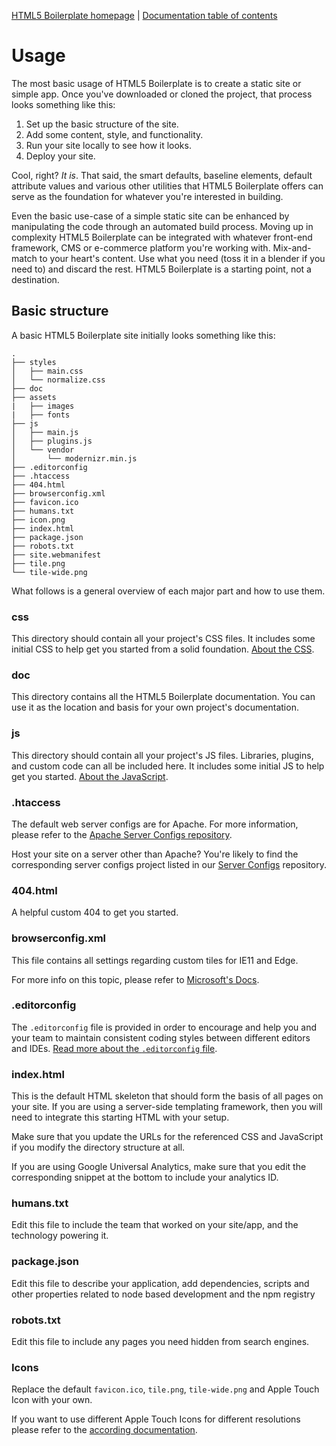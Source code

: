 [HTML5 Boilerplate homepage](https://html5boilerplate.com/) | [Documentation
table of contents](TOC.md)

# Usage

The most basic usage of HTML5 Boilerplate is to create a static site or simple
app. Once you've downloaded or cloned the project, that process looks something
like this:

1. Set up the basic structure of the site.
2. Add some content, style, and functionality.
3. Run your site locally to see how it looks.
4. Deploy your site.

Cool, right? _It is_. That said, the smart defaults, baseline elements, default
attribute values and various other utilities that HTML5 Boilerplate offers can
serve as the foundation for whatever you're interested in building.

Even the basic use-case of a simple static site can be enhanced by manipulating
the code through an automated build process. Moving up in complexity HTML5
Boilerplate can be integrated with whatever front-end framework, CMS or
e-commerce platform you're working with. Mix-and-match to your heart's content.
Use what you need (toss it in a blender if you need to) and discard the rest.
HTML5 Boilerplate is a starting point, not a destination.

## Basic structure

A basic HTML5 Boilerplate site initially looks something like this:

```
.
├── styles
│   ├── main.css
│   └── normalize.css
├── doc
├── assets
|   ├── images
|   ├── fonts
├── js
│   ├── main.js
│   ├── plugins.js
│   └── vendor
│       └── modernizr.min.js
├── .editorconfig
├── .htaccess
├── 404.html
├── browserconfig.xml
├── favicon.ico
├── humans.txt
├── icon.png
├── index.html
├── package.json
├── robots.txt
├── site.webmanifest
├── tile.png
└── tile-wide.png
```

What follows is a general overview of each major part and how to use them.

### css

This directory should contain all your project's CSS files. It includes some
initial CSS to help get you started from a solid foundation. [About the
CSS](css.md).

### doc

This directory contains all the HTML5 Boilerplate documentation. You can use it
as the location and basis for your own project's documentation.

### js

This directory should contain all your project's JS files. Libraries, plugins,
and custom code can all be included here. It includes some initial JS to help
get you started. [About the JavaScript](js.md).

### .htaccess

The default web server configs are for Apache. For more information, please
refer to the [Apache Server Configs
repository](https://github.com/h5bp/server-configs-apache).

Host your site on a server other than Apache? You're likely to find the
corresponding server configs project listed in our [Server
Configs](https://github.com/h5bp/server-configs/blob/master/README.md)
repository.

### 404.html

A helpful custom 404 to get you started.

### browserconfig.xml

This file contains all settings regarding custom tiles for IE11 and Edge.

For more info on this topic, please refer to [Microsoft's
Docs](https://docs.microsoft.com/en-us/previous-versions/windows/internet-explorer/ie-developer/platform-apis/dn320426(v=vs.85)).

### .editorconfig

The `.editorconfig` file is provided in order to encourage and help you and your
team to maintain consistent coding styles between different editors and IDEs.
[Read more about the `.editorconfig` file](misc.md#editorconfig).

### index.html

This is the default HTML skeleton that should form the basis of all pages on
your site. If you are using a server-side templating framework, then you will
need to integrate this starting HTML with your setup.

Make sure that you update the URLs for the referenced CSS and JavaScript if you
modify the directory structure at all.

If you are using Google Universal Analytics, make sure that you edit the
corresponding snippet at the bottom to include your analytics ID.

### humans.txt

Edit this file to include the team that worked on your site/app, and the
technology powering it.

### package.json

Edit this file to describe your application, add dependencies, scripts and
other properties related to node based development and the npm registry

### robots.txt

Edit this file to include any pages you need hidden from search engines.

### Icons

Replace the default `favicon.ico`, `tile.png`, `tile-wide.png` and Apple Touch
Icon with your own.

If you want to use different Apple Touch Icons for different resolutions please
refer to the [according documentation](extend.md#apple-touch-icons).
